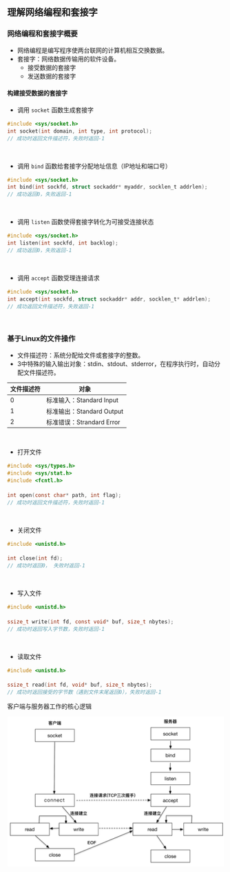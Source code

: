 ## 理解网络编程和套接字

### 网络编程和套接字概要

- 网络编程是编写程序使两台联网的计算机相互交换数据。
- 套接字：网络数据传输用的软件设备。
  - 接受数据的套接字
  - 发送数据的套接字

#### 构建接受数据的套接字

- 调用 `socket` 函数生成套接字

```C
#include <sys/socket.h>
int socket(int domain, int type, int protocol);
// 成功时返回文件描述符，失败时返回-1
```

&emsp;

- 调用 `bind` 函数给套接字分配地址信息（IP地址和端口号）

```C
#include <sys/socket.h>
int bind(int sockfd, struct sockaddr* myaddr, socklen_t addrlen);
// 成功返回0，失败返回-1
```

&emsp;

- 调用 `listen` 函数使得套接字转化为可接受连接状态

```C
#include <sys/socket.h>
int listen(int sockfd, int backlog);
// 成功返回0，失败返回-1
```

&emsp;

- 调用 `accept` 函数受理连接请求

```C
#include <sys/socket.h>
int accept(int sockfd, struct sockaddr* addr, socklen_t* addrlen);
// 成功返回文件描述符，失败返回-1
```

</br>

### 基于Linux的文件操作

- 文件描述符：系统分配给文件或套接字的整数。
- 3中特殊的输入输出对象：stdin、stdout、stderror，在程序执行时，自动分配文件描述符。

| 文件描述符 | 对象                      |
| ---------- | ------------------------- |
| 0          | 标准输入：Standard Input  |
| 1          | 标准输出：Standard Output |
| 2          | 标准错误：Strandard Error |

</br>

- 打开文件

```C
#include <sys/types.h>
#include <sys/stat.h>
#include <fcntl.h>

int open(const char* path, int flag);
// 成功时返回文件描述符，失败时返回-1
```

</br>

- 关闭文件

```C
#include <unistd.h>

int close(int fd);
// 成功时返回0， 失败时返回-1
```

</br>

- 写入文件

```C
#include <unistd.h>

ssize_t write(int fd, const void* buf, size_t nbytes);
// 成功时返回写入字节数，失败时返回-1
```

</br>

- 读取文件

```C
#include <unistd.h>

ssize_t read(int fd, void* buf, size_t nbytes);
// 成功时返回接受的字节数（遇到文件末尾返回0），失败时返回-1
```



客户端与服务器工作的核心逻辑

<img src="images/image-20200908212900781.png" alt="image-20200908212900781" style="zoom:50%;" />









